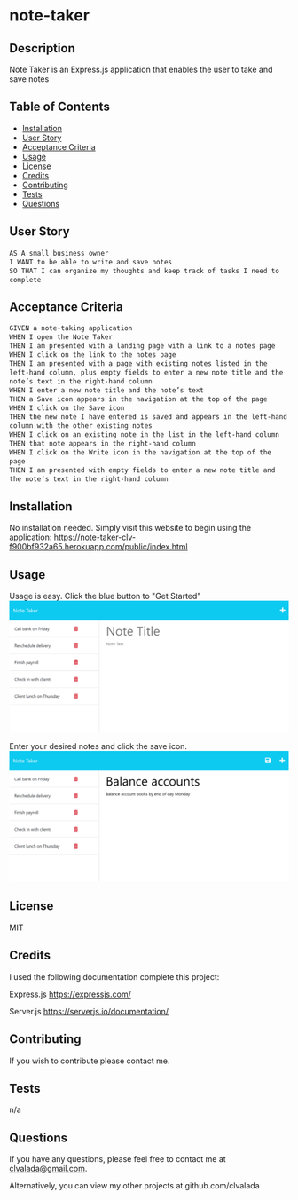 # note-taker

## Description

 Note Taker is an Express.js application that enables the user to take and save notes

## Table of Contents

- [Installation](#installation)
- [User Story](#user-story)
- [Acceptance Criteria](#acceptance-criteria)
- [Usage](#usage)
- [License](#license)
- [Credits](#credits)
- [Contributing](#contributing)
- [Tests](#tests)
- [Questions](#questions)

## User Story

```
AS A small business owner
I WANT to be able to write and save notes
SO THAT I can organize my thoughts and keep track of tasks I need to complete
```

## Acceptance Criteria

```
GIVEN a note-taking application
WHEN I open the Note Taker
THEN I am presented with a landing page with a link to a notes page
WHEN I click on the link to the notes page
THEN I am presented with a page with existing notes listed in the left-hand column, plus empty fields to enter a new note title and the note’s text in the right-hand column
WHEN I enter a new note title and the note’s text
THEN a Save icon appears in the navigation at the top of the page
WHEN I click on the Save icon
THEN the new note I have entered is saved and appears in the left-hand column with the other existing notes
WHEN I click on an existing note in the list in the left-hand column
THEN that note appears in the right-hand column
WHEN I click on the Write icon in the navigation at the top of the page
THEN I am presented with empty fields to enter a new note title and the note’s text in the right-hand column
```

## Installation

No installation needed. Simply visit this website to begin using the application:
https://note-taker-clv-f900bf932a65.herokuapp.com/public/index.html

## Usage

Usage is easy. Click the blue button to "Get Started"
![demo-01.](screenshots/11-express-homework-demo-01.png)

Enter your desired notes and click the save icon. 
![demo-02.](screenshots/11-express-homework-demo-02.png)

## License

MIT

## Credits

I used the following documentation complete this project:

Express.js https://expressjs.com/

Server.js https://serverjs.io/documentation/

## Contributing

If you wish to contribute please contact me. 

## Tests

n/a

## Questions

If you have any questions, please feel free to contact me at clvalada@gmail.com. 

Alternatively, you can view my other projects at github.com/clvalada

        
